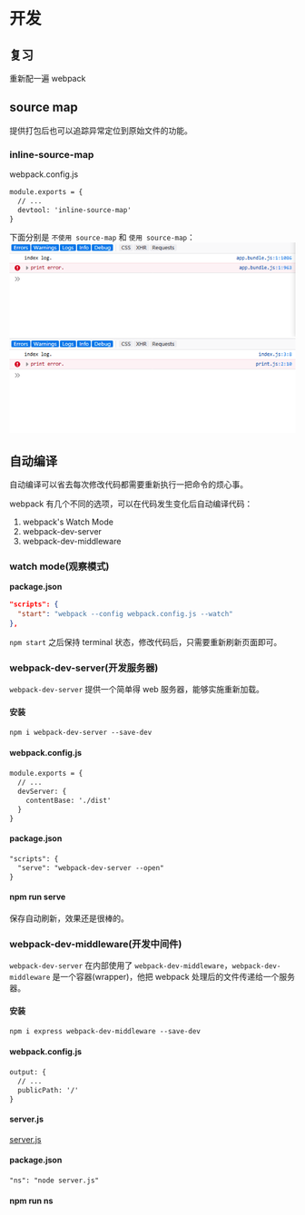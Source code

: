 # 开发

## 复习

重新配一遍 webpack

## source map

提供打包后也可以追踪异常定位到原始文件的功能。

### inline-source-map

webpack.config.js

```
module.exports = {
  // ...
  devtool: 'inline-source-map'
}
```

下面分别是 `不使用 source-map` 和 `使用 source-map`：
![no-source-map.png](no-source-map.png)
![source-map.png](source-map.png)

## 自动编译

自动编译可以省去每次修改代码都需要重新执行一把命令的烦心事。

webpack 有几个不同的选项，可以在代码发生变化后自动编译代码：

1. webpack's Watch Mode
2. webpack-dev-server
3. webpack-dev-middleware

### watch mode(观察模式)

**package.json**

```json
"scripts": {
  "start": "webpack --config webpack.config.js --watch"
},
```

`npm start` 之后保持 terminal 状态，修改代码后，只需要重新刷新页面即可。

### webpack-dev-server(开发服务器)

`webpack-dev-server` 提供一个简单得 web 服务器，能够实施重新加载。

#### 安装

```
npm i webpack-dev-server --save-dev
```

#### webpack.config.js

```
module.exports = {
  // ...
  devServer: {
    contentBase: './dist'
  }
}
```

#### package.json

```
"scripts": {
  "serve": "webpack-dev-server --open"
}
```

#### npm run serve

保存自动刷新，效果还是很棒的。

### webpack-dev-middleware(开发中间件)

`webpack-dev-server` 在内部使用了 `webpack-dev-middleware`，`webpack-dev-middleware` 是一个容器(wrapper)，他把 webpack 处理后的文件传递给一个服务器。

#### 安装

```
npm i express webpack-dev-middleware --save-dev
```

#### webpack.config.js

```
output: {
  // ...
  publicPath: '/'
}
```

#### server.js

[server.js](server.js)

#### package.json

```
"ns": "node server.js"
```

#### npm run ns
